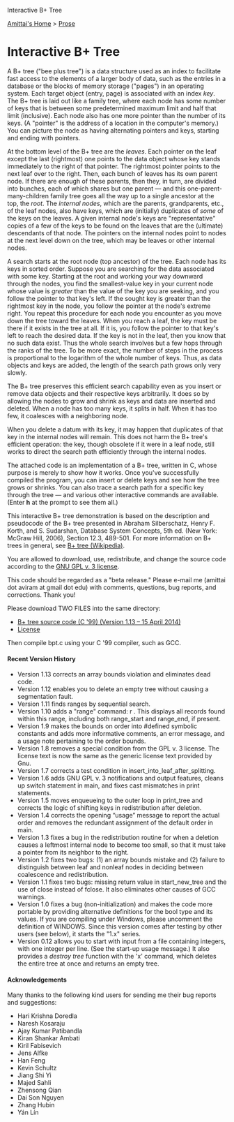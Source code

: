 Interactive B+ Tree  [Amittai's Home](http://www.amittai.com) > [Prose](http://www.amittai.com/prose)

# Interactive B+ Tree

A B+ tree ("bee plus tree") is a data structure  used as an index to facilitate fast access to the elements of a larger body of data,  such as the entries in a database or the blocks of memory storage ("pages") in an operating system. Each target object (entry, page) is associated with an index _key_. The B+ tree is laid out like a family tree, where each node has some number of keys that is between some predetermined maximum limit and half that limit (inclusive).  Each node also has one more pointer than the number of its keys. (A "pointer" is the address of a location in the computer's memory.) You can picture the node as having alternating pointers and keys, starting and ending with pointers.

At the bottom level of the B+ tree are the _leaves_. Each pointer on the leaf except the last (rightmost) one points to the data object whose key stands immediately to the right of that pointer. The  rightmost pointer points to the next leaf over to the right.  Then, each bunch of leaves has its own parent node. If there are enough of these parents, then they, in turn, are divided into bunches, each of which shares but one parent — and this one-parent-many-children family tree goes all the way up to a single ancestor at the top, the _root_. The _internal nodes_, which are the parents, grandparents, etc., of the leaf nodes,  also have keys,  which are (initially) duplicates of _some_ of the keys on the leaves. A given internal node's keys are "representative" copies of a few of the keys to be found on the leaves that are the (ultimate) descendants of that node.  The pointers on the internal nodes point  to nodes at the next level down on the tree, which may be leaves or other internal nodes.

A search starts at the root node (top ancestor) of the tree. Each node has its keys in sorted order. Suppose you are searching for the data associated with some key. Starting at the root and working your way downward through the nodes, you find the smallest-value key in your current node whose value is _greater_ than the value of the key you are seeking, and you follow the pointer to that key's left. If the sought key is greater than the rightmost key in the node, you follow the pointer at  the node's extreme right. You repeat this procedure for each node you encounter as you move down the tree toward the leaves. When you reach a leaf, the key must be there if it exists in the tree at all. If it is, you follow the pointer to that key's left to reach the desired data. If the key is not in the leaf,  then you know that no such data exist. Thus the whole search involves but a few hops through the ranks of the tree. To be more exact, the number of steps in the process is proportional to the logarithm of the whole number of keys. Thus, as data objects and keys are added, the length of the search path grows only very slowly.

The B+ tree preserves this efficient search capability even as you insert or remove data objects and their respective keys arbitrarily. It does so by allowing the nodes to grow and shrink as keys and data are inserted and deleted. When a node has too many keys, it splits in half. When it has too few, it coalesces with a neighboring node.

When you delete a datum with its key, it may happen that duplicates of that key in the internal nodes will remain. This does not harm the B+ tree's efficient operation: the key, though obsolete if it were in a leaf node, still works to direct the search path efficiently through the internal nodes.

The attached code is an implementation of a B+ tree, written in C, whose purpose is merely to show how it works. Once you've successfully compiled the program, you can insert or delete keys and see how the tree grows or shrinks. You can also trace a search path for a specific key through the tree — and various other interactive commands are  available. (Enter **h** at the prompt to see them all.)

This interactive B+ tree demonstration is based on the description and pseudocode of the B+ tree presented in Abraham Silberschatz, Henry F. Korth, and S. Sudarshan, Database System Concepts, 5th ed. (New York: McGraw Hill, 2006), Section 12.3, 489-501. For more information on B+ trees in general, see [B+ tree (Wikipedia)](http://en.wikipedia.org/wiki/B%2B_tree).

You are allowed to download, use, redistribute, and change the source code according to the [GNU GPL v. 3 license](LICENSE.txt).

This code should be regarded as a "beta release." Please e-mail me (amittai dot aviram at gmail dot edu) with comments, questions, bug reports, and corrections. Thank you!

Please download TWO FILES into the same directory:

- [B+ tree source code (C '99) (Version 1.13 – 15 April 2014)](bpt.c)
- [License](LICENSE.txt)

Then compile bpt.c using your C '99 compiler, such as GCC.

#### Recent Version History

- Version 1.13 corrects an array bounds violation and eliminates dead code.
- Version 1.12 enables you to delete an empty tree without causing a segmentation fault.
- Version 1.11 finds ranges by sequential search.
- Version 1.10 adds a "range" command: r  . This displays all records found within this range, including both range\_start and range\_end, if present.
- Version 1.9 makes the bounds on order into #defined symbolic constants and adds more informative comments, an error message, and a usage note pertaining to the order bounds.
- Version 1.8 removes a special condition from the GPL v. 3 license. The license text is now the same as the generic license text provided by Gnu.
- Version 1.7 corrects a test condition in insert\_into\_leaf\_after\_splitting.
- Version 1.6 adds GNU GPL v. 3 notifications and output features, cleans up switch statement in main, and fixes cast mismatches in print statements.
- Version 1.5 moves enqueueing to the outer loop in print\_tree and  corrects the logic of shifting keys in redistribution after deletion.
- Version 1.4 corrects the opening “usage” message to report the actual order and removes the redundant assignment of the default order in main.
- Version 1.3 fixes a bug in the redistribution routine for when a deletion causes a leftmost internal node to become too small, so that it must take a pointer from its neighbor to the right.
- Version 1.2 fixes two bugs: (1) an array bounds mistake and (2) failure to distinguish between leaf and nonleaf nodes in deciding between coalescence and redistribution.
- Version 1.1 fixes two bugs: missing return value in start\_new\_tree and  the use of close instead of fclose. It also eliminates other causes of GCC warnings.
- Version 1.0 fixes a bug (non-initialization) and makes the code more portable by providing alternative definitions for the bool type and its values. If you are  compiling under Windows, please uncomment the definition of WINDOWS. Since this version comes after testing by other users (see below), it starts the "1.x" series.
- Version 0.12 allows you to start with input from a file containing integers, with one integer per line. (See the start-up usage message.) It also provides a  _destroy tree_ function with the 'x' command, which deletes the entire tree at once and returns an empty tree.

#### Acknowledgements

Many thanks to the following kind users for sending me their bug reports and suggestions:

- Hari Krishna Doredla
- Naresh Kosaraju
- Ajay Kumar Patibandla
- Kiran Shankar Ambati
- Kiril Fabisevich
- Jens Alfke
- Han Feng
- Kevin Schultz
- Jiang Shi Yi
- Majed Sahli
- Zhensong Qian
- Dai Son Nguyen
- Zhang Hubin
- Yán Lín
